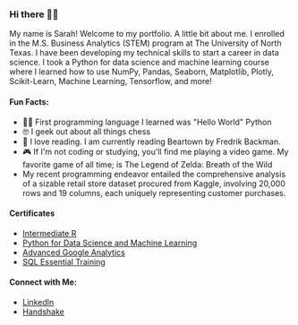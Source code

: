 ### Hi there 👋🏾

My name is Sarah! Welcome to my portfolio. A little bit about me. I enrolled in the M.S. Business Analytics (STEM) program at The University of North Texas. I have been developing my technical skills to start a career in data science. I took a Python for data science and machine learning course where I learned how to use NumPy, Pandas, Seaborn, Matplotlib, Plotly, Scikit-Learn, Machine Learning, Tensorflow, and more! 

#### Fun Facts:

- 👋🏾 First programming language I learned was "Hello World" Python
- 🤓 I geek out about all things chess
- 📖 I love reading. I am currently reading Beartown by Fredrik Backman.  
- 🎮 If I'm not coding or studying, you'll find me playing a video game. My favorite game of all time; is The Legend of Zelda: Breath of the Wild
- My recent programming endeavor entailed the comprehensive analysis of a sizable retail store dataset procured from Kaggle, involving 20,000 rows and 19 columns, each uniquely representing customer purchases.

#### Certificates
- [Intermediate R](https://www.datacamp.com/statement-of-accomplishment/course/47a93f878d580367a8fc22eb5035277e187e6993?raw=1)
- [Python for Data Science and Machine Learning](https://www.udemy.com/certificate/UC-d7fc41f1-6433-49c6-8853-92fb61cf9175/?utm_medium=email&utm_campaign=email&utm_source=sendgrid.com)
- [Advanced Google Analytics](https://analytics.google.com/analytics/academy/certificate/hH5KIM4KQ-W99APFJ5AIzw)
- [SQL Essential Training](https://www.linkedin.com/learning/certificates/1c67529a5d04ff6438ff029a22ab4d20383ee9a1194d8a2b672b48ed9921796f?u=41907252)
#### Connect with Me:
- [LinkedIn](https://www.linkedin.com/in/sarahe-mccoy/)
- [Handshake](https://unt.joinhandshake.com/stu/users/51815027)
